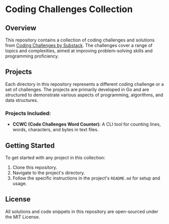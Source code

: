 # Coding Challenges Collection

## Overview
This repository contains a collection of coding challenges and solutions from [Coding Challenges by Substack](https://codingchallenges.substack.com/). The challenges cover a range of topics and complexities, aimed at improving problem-solving skills and programming proficiency.

## Projects
Each directory in this repository represents a different coding challenge or a set of challenges. The projects are primarily developed in Go and are structured to demonstrate various aspects of programming, algorithms, and data structures.

### Projects Included:
- **CCWC (Code Challenges Word Counter):** A CLI tool for counting lines, words, characters, and bytes in text files.

## Getting Started
To get started with any project in this collection:
1. Clone this repository.
2. Navigate to the project's directory.
3. Follow the specific instructions in the project's `README.md` for setup and usage.

## License
All solutions and code snippets in this repository are open-sourced under the MIT License.

